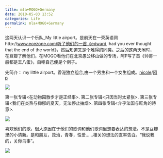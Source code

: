 ```yaml
---
title: mla+MOGO+Germany
date: 2010-05-03 13:52
categories: Life
permalink: mla+MOGO+Germany 
---
```


这两天认识一个乐队_My little airport。是前天在一荣英语网http://www.eoezone.com/听了他们的一首《edward, had you ever thought that the end of the world》，然后知道又是个难得的同类。之后的这两天闲时，在豆瓣了解他们。在MOGO看他们在北京愚公移山做的专场，阿P写了首《帅哥一般都是王八蛋》，自嘲自己便是个例子。

先简介：
my little airport。香港独立组合,由一个男生和一个女生组成。[nicole](http://music.douban.com/search/nicole)/[阿p](http://music.douban.com/search/%E9%98%BFp)

![](/image/图/mla+MOGO+Germany01.jpg)

第一张专辑<在动物园散步才是正经事>.
第二张专辑<只因当时太紧张>.
第三张专辑<我们在炎热与抑郁的夏天，无法停止抽烟>.
第四张专辑<介乎法国与旺角的诗意>.

![](image/图/mla+MOGO+Germany02.jpg)

喜欢他们的歌，很大原因在于他们的歌词和他们歌词里想要表达的想法。不是豆瓣里的小清新。是和朋友，政治，青春，性爱……相关的想法的直率告白。“我说我的，关你鸟事”。

![](image/图/mla+MOGO+Germany03.jpg)